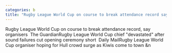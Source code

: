 ```yaml
---
categories: b
title: "Rugby League World Cup on course to break attendance record say organisers  The Guardian"
---
```

Rugby League World Cup on course to break attendance record, say organisers&nbsp;&nbsp;The GuardianRugby League World Cup chief "devastated" after sound failures cut opening ceremony short&nbsp;&nbsp;Daily MailRugby League World Cup organiser hoping for Hull crowd surge as Kiwis come to town&nbsp;&n